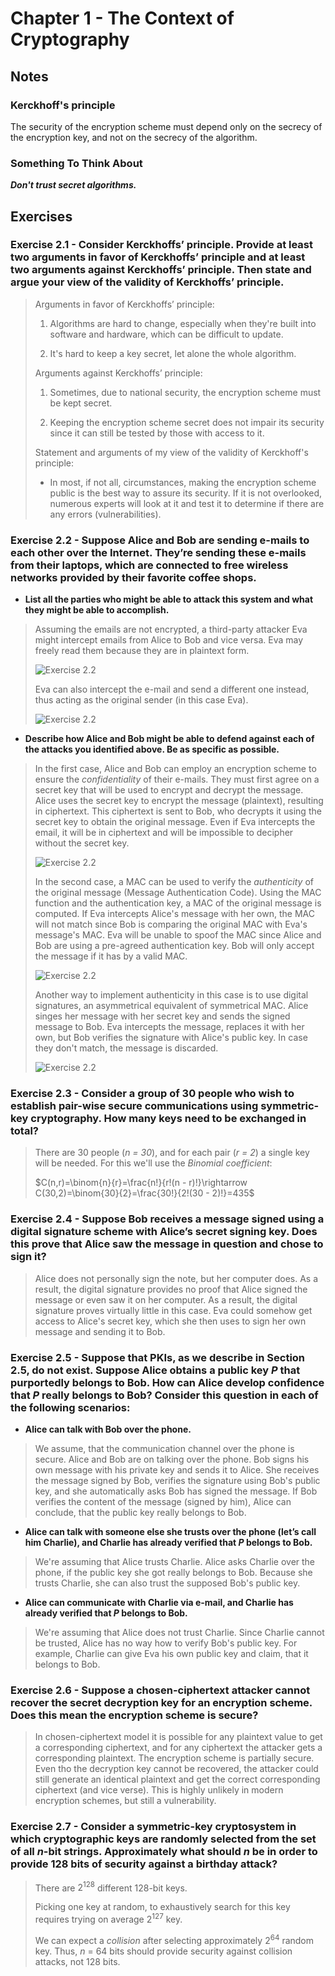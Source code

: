 # Chapter 1 - The Context of Cryptography

## Notes

### Kerckhoff's principle

The security of the encryption scheme must depend only on the secrecy of the encryption key, and not on the secrecy of the algorithm.

### Something To Think About

***Don't trust secret algorithms.***

## Exercises

### Exercise 2.1 - Consider Kerckhoffs’ principle. Provide at least two arguments in favor of Kerckhoffs’ principle and at least two arguments against Kerckhoffs’ principle. Then state and argue your view of the validity of Kerckhoffs’ principle.

>Arguments in favor of Kerckhoffs’ principle:
> 
>1. Algorithms are hard to change, especially when they're built into software and hardware, which can be difficult to update.
>
>2. It's hard to keep a key secret, let alone the whole algorithm. 
>
>Arguments against Kerckhoffs’ principle:
> 
>1. Sometimes, due to national security, the encryption scheme must be kept secret.
>
>2. Keeping the encryption scheme secret does not impair its security since it can still be tested by those with access to it.
>
> Statement and arguments of my view of the validity of Kerckhoff's principle:
>
> - In most, if not all, circumstances, making the encryption scheme public is the best way to assure its security. If it is not overlooked, numerous experts will look at it and test it to determine if there are any errors (vulnerabilities).

### Exercise 2.2 - Suppose Alice and Bob are sending e-mails to each other over the Internet. They’re sending these e-mails from their laptops, which are connected to free wireless networks provided by their favorite coffee shops.

- **List all the parties who might be able to attack this system and what they
might be able to accomplish.**

> Assuming the emails are not encrypted, a third-party attacker Eva might intercept emails from Alice to Bob and vice versa. Eva may freely read them because they are in plaintext form.
>
> ![Exercise 2.2](exercise_2_2a.png "Exercise 2.2")
> 
> Eva can also intercept the e-mail and send a different one instead, thus acting as the original sender (in this case Eva).
>
> ![Exercise 2.2](exercise_2_2b.png "Exercise 2.2")

- **Describe how Alice and Bob might be able to defend against each of the
attacks you identified above. Be as specific as possible.**

> In the first case, Alice and Bob can employ an encryption scheme to ensure the *confidentiality* of their e-mails. They must first agree on a secret key that will be used to encrypt and decrypt the message. Alice uses the secret key to encrypt the message (plaintext), resulting in ciphertext. This ciphertext is sent to Bob, who decrypts it using the secret key to obtain the original message. Even if Eva intercepts the email, it will be in ciphertext and will be impossible to decipher without the secret key.
> 
> ![Exercise 2.2](exercise_2_2c.png "Exercise 2.2")
> 
> In the second case, a MAC can be used to verify the *authenticity* of the original message (Message Authentication Code). Using the MAC function and the authentication key, a MAC of the original message is computed. If Eva intercepts Alice's message with her own, the MAC will not match since Bob is comparing the original MAC with Eva's message's MAC. Eva will be unable to spoof the MAC since Alice and Bob are using a pre-agreed authentication key. Bob will only accept the message if it has by a valid MAC.
> 
> ![Exercise 2.2](exercise_2_2d.png "Exercise 2.2")
> 
> Another way to implement authenticity in this case is to use digital signatures, an asymmetrical equivalent of symmetrical MAC. Alice singes her message with her secret key and sends the signed message to Bob. Eva intercepts the message, replaces it with her own, but Bob verifies the signature with Alice's public key. In case they don't match, the message is discarded.
> 
> ![Exercise 2.2](exercise_2_2e.png "Exercise 2.2")

### Exercise 2.3 - Consider a group of 30 people who wish to establish pair-wise secure communications using symmetric-key cryptography. How many keys need to be exchanged in total?

> There are 30 people (*n = 30*), and for each pair (*r = 2*) a single key will be needed. For this we'll use the *Binomial coefficient*:
> 
> $C(n,r)=\binom{n}{r}=\frac{n!}{r!(n - r)!}\rightarrow C(30,2)=\binom{30}{2}=\frac{30!}{2!(30 - 2)!}=435$

### Exercise 2.4 - Suppose Bob receives a message signed using a digital signature scheme with Alice’s secret signing key. Does this prove that Alice saw the message in question and chose to sign it?

> Alice does not personally sign the note, but her computer does. As a result, the digital signature provides no proof that Alice signed the message or even saw it on her computer. As a result, the digital signature proves virtually little in this case. Eva could somehow get access to Alice's secret key, which she then uses to sign her own message and sending it to Bob.

### Exercise 2.5 - Suppose that PKIs, as we describe in Section 2.5, do not exist. Suppose Alice obtains a public key *P* that purportedly belongs to Bob. How can Alice develop confidence that *P* really belongs to Bob? Consider this question in each of the following scenarios:

- **Alice can talk with Bob over the phone.**

> We assume, that the communication channel over the phone is secure. Alice and Bob are on talking over the phone. Bob signs his own message with his private key and sends it to Alice. She receives the message signed by Bob, verifies the signature using Bob's public key, and she automatically asks Bob has signed the message. If Bob verifies the content of the message (signed by him), Alice can conclude, that the public key really belongs to Bob.

- **Alice can talk with someone else she trusts over the phone (let’s call him Charlie), and Charlie has already verified that *P* belongs to Bob.**

> We're assuming that Alice trusts Charlie. Alice asks Charlie over the phone, if the public key she got really belongs to Bob. Because she trusts Charlie, she can also trust the supposed Bob's public key.

- **Alice can communicate with Charlie via e-mail, and Charlie has already verified that *P* belongs to Bob.**

> We're assuming that Alice does not trust Charlie. Since Charlie cannot be trusted, Alice has no way how to verify Bob's public key. For example, Charlie can give Eva his own public key and claim, that it belongs to Bob.

### Exercise 2.6 - Suppose a chosen-ciphertext attacker cannot recover the secret decryption key for an encryption scheme. Does this mean the encryption scheme is secure?

> In chosen-ciphertext model it is possible for any plaintext value to get a corresponding ciphertext, and for any ciphertext the attacker gets a corresponding plaintext. The encryption scheme is partially secure. Even tho the decryption key cannot be recovered, the attacker could still generate an identical plaintext and get the correct corresponding ciphertext (and vice verse). This is highly unlikely in modern encryption schemes, but still a vulnerability.

### Exercise 2.7 - Consider a symmetric-key cryptosystem in which cryptographic keys are randomly selected from the set of all *n*-bit strings. Approximately what should *n* be in order to provide 128 bits of security against a birthday attack?

> There are $2^{128}$ different 128-bit keys.
> 
> Picking one key at random, to exhaustively search for this key requires trying on average $2^{127}$ key.
> 
> We can expect a *collision* after selecting approximately $2^{64}$ random key. Thus, *n* = 64 bits should provide security against collision attacks, not 128 bits.

